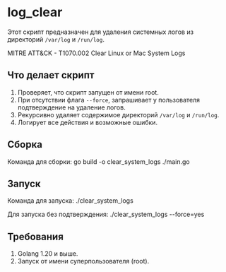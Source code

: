 # log_clear

Этот скрипт предназначен для удаления системных логов из директорий `/var/log` и `/run/log`.

MITRE ATT&CK - T1070.002 Clear Linux or Mac System Logs

## Что делает скрипт

1. Проверяет, что скрипт запущен от имени root.
2. При отсутствии флага `--force`, запрашивает у пользователя подтверждение на удаление логов.
3. Рекурсивно удаляет содержимое директорий `/var/log` и `/run/log`.
4. Логирует все действия и возможные ошибки.

## Сборка

Команда для сборки:
go build -o clear_system_logs ./main.go

## Запуск

Команда для запуска:
./clear_system_logs

Для запуска без подтверждения:
./clear_system_logs --force=yes

## Требования

1. Golang 1.20 и выше.
2. Запуск от имени суперпользователя (root).
